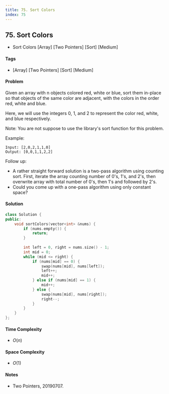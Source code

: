 ```yaml
---
title: 75. Sort Colors
index: 75
---
```


## 75. Sort Colors
- Sort Colors [Array] [Two Pointers] [Sort] [Medium]

#### Tags
- [Array] [Two Pointers] [Sort] [Medium]

#### Problem
Given an array with n objects colored red, white or blue, sort them in-place so that objects of the same color are adjacent, with the colors in the order red, white and blue.

Here, we will use the integers 0, 1, and 2 to represent the color red, white, and blue respectively.

Note: You are not suppose to use the library's sort function for this problem.

Example:

    Input: [2,0,2,1,1,0]
    Output: [0,0,1,1,2,2]

Follow up:

- A rather straight forward solution is a two-pass algorithm using counting sort.
First, iterate the array counting number of 0's, 1's, and 2's, then overwrite array with total number of 0's, then 1's and followed by 2's.
- Could you come up with a one-pass algorithm using only constant space?

#### Solution
``` C++
class Solution {
public:
    void sortColors(vector<int> &nums) {
        if (nums.empty()) {
            return;
        }
        
        int left = 0, right = nums.size() - 1;
        int mid = 0;
        while (mid <= right) {
            if (nums[mid] == 0) {
                swap(nums[mid], nums[left]);
                left++;
                mid++;
            } else if (nums[mid] == 1) {
                mid++;
            } else {
                swap(nums[mid], nums[right]);
                right--;
            }
        }
    }
};
```

#### Time Complexity
- $O(n)$

#### Space Complexity
- $O(1)$

#### Notes
- Two Pointers, 20190707.
